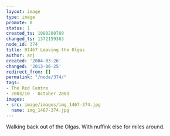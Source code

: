 ```yaml
---
layout: image
type: image
promote: 0
status: 1
created_ts: 1080280789
changed_ts: 1372159363
node_id: 374
title: 01467 Leaving the Olgas
author: anj
created: '2004-03-26'
changed: '2013-06-25'
redirect_from: []
permalink: "/node/374/"
tags:
- The Red Centre
- 2003/10 - October 2003
images:
- src: image/images/img_1467-374.jpg
  name: img_1467-374.jpg
---
```

Walking back out of the Olgas.  With nuffink else for miles around.
